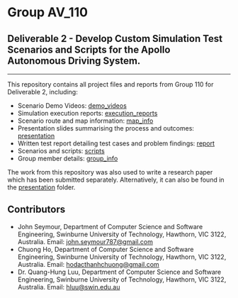 # Group AV_110

## Deliverable 2 - Develop Custom Simulation Test Scenarios and Scripts for the Apollo Autonomous Driving System.

***

This repository contains all project files and reports from Group 110 for Deliverable 2, including:

* Scenario Demo Videos: [demo_videos](demo_videos)
* Simulation execution reports: [execution_reports](execution_reports)
* Scenario route and map information: [map_info](map_info)
* Presentation slides summarising the process and outcomes: [presentation](presentation)
* Written test report detailing test cases and problem findings: [report](report)
* Scenarios and scripts: [scripts](scripts)
* Group member details: [group_info](group_info.md)

The work from this repository was also used to write a research paper which has been submitted separately. Alternatively, it can also be found in the [presentation](presentation) folder.

## Contributors

* John Seymour, Department of Computer Science and Software Engineering, Swinburne University of Technology, Hawthorn, VIC 3122, Australia. Email: john.seymour787@gmail.com
* Chuong Ho, Department of Computer Science and Software Engineering, Swinburne University of Technology, Hawthorn, VIC 3122, Australia. Email: hodacthanhchuong@gmail.com
* Dr. Quang-Hung Luu, Department of Computer Science and Software Engineering, Swinburne University of Technology, Hawthorn, VIC 3122, Australia. Email: hluu@swin.edu.au

